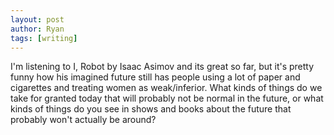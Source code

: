 ```yaml
---
layout: post
author: Ryan
tags: [writing]
---
```

I'm listening to I, Robot by Isaac Asimov and its great so far, but it's pretty funny how his imagined future still has people using a lot of paper and cigarettes and treating women as weak/inferior. What kinds of things do we take for granted today that will probably not be normal in the future, or what kinds of things do you see in shows and books about the future that probably won't actually be around?